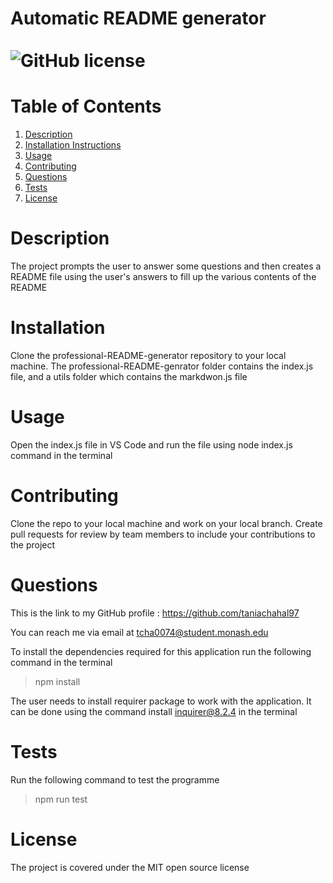 # Automatic README generator                                                                       ![GitHub license](https://img.shields.io/badge/License-MIT-blue.svg)

  # Table of Contents

  1. [Description](#description)
  2. [Installation Instructions](#installation)
  3. [Usage](#use)
  4. [Contributing](#contribute)
  5. [Questions](#questions)
  6. [Tests](#tests)
  7. [License](#license)

  # Description <a name="description"></a>

  The project prompts the user to answer some questions and then creates a README file using the user's answers to fill up the various contents of the README

  # Installation <a name="installation"></a>

  Clone the professional-README-generator repository to your local machine. The professional-README-genrator folder contains the index.js file, and a utils folder which contains the markdwon.js file

  # Usage <a name="use"></a>

  Open the index.js file in VS Code and run the file using node index.js command in the terminal

  # Contributing <a name="contribute"></a>

  Clone the repo to your local machine and work on your local branch. Create pull requests for review  by team members to include your contributions to the project

  # Questions <a name="questions"></a>

  This is the link to my GitHub profile : https://github.com/taniachahal97 

  You can reach me via email at tcha0074@student.monash.edu

  To install the dependencies required for this application run the following command in the terminal
  
  > npm install

  The user needs to install requirer package to work with the application. It can be done using the command install inquirer@8.2.4 in the terminal

  # Tests <a name="tests"></a>

  Run the following command to test the programme

  > npm run test 

  # License <a name="license"></a>

  The project is covered under the MIT open source license